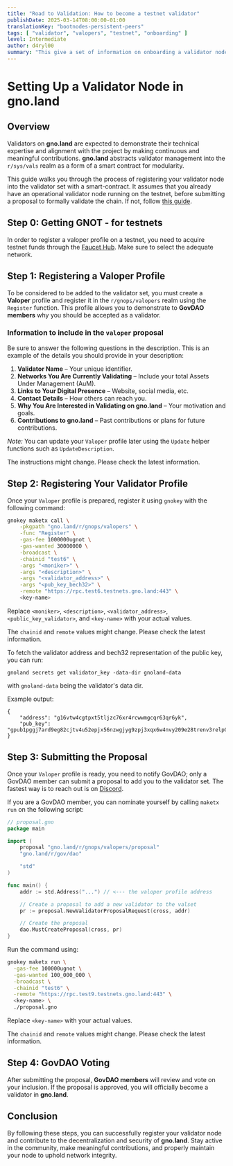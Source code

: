 ```yaml
---
title: "Road to Validation: How to become a testnet validator"
publishDate: 2025-03-14T08:00:00-01:00
translationKey: "bootnodes-persistent-peers"
tags: [ "validator", "valopers", "testnet", "onboarding" ]
level: Intermediate
author: d4ryl00
summary: "This give a set of information on onboarding a validator node: how to register as a validator operator (valoper) in the registry and how to submit a validator proposal"
---
```


# Setting Up a Validator Node in gno.land

## Overview

Validators on **gno.land** are expected to demonstrate their technical expertise and alignment with the project by
making continuous and meaningful contributions. **gno.land** abstracts validator management into the `r/sys/vals` realm
as a form of a smart contract for modularity.

This guide walks you through the process of registering your validator node into the validator set with a
smart-contract. It assumes that you already have an operational validator node running on the testnet, before submitting
a proposal to formally validate the chain. If not, follow [this guide](https://gnops.io/articles/guides/remote-chain/).

## Step 0: Getting GNOT - for testnets

In order to register a valoper profile on a testnet, you need to acquire testnet funds through
the [Faucet Hub](https://faucet.gno.land). Make sure to select the adequate network.

## Step 1: Registering a Valoper Profile

To be considered to be added to the validator set, you must create a **Valoper** profile and register it in the
`r/gnops/valopers` realm using the `Register` function. This profile allows you to demonstrate to **GovDAO members**
why you should be accepted as a validator.

### Information to include in the `valoper` proposal

Be sure to answer the following questions in the description. This is an example of the details you should provide in
your description:

1. **Validator Name** – Your unique identifier.
2. **Networks You Are Currently Validating** – Include your total Assets Under Management (AuM).
3. **Links to Your Digital Presence** – Website, social media, etc.
4. **Contact Details** – How others can reach you.
5. **Why You Are Interested in Validating on gno.land** – Your motivation and goals.
6. **Contributions to gno.land** – Past contributions or plans for future contributions.

_Note:_ You can update your `Valoper` profile later using the `Update` helper functions such as `UpdateDescription`.

The instructions might change. Please check the latest information.

## Step 2: Registering Your Validator Profile

Once your `Valoper` profile is prepared, register it using `gnokey` with the following command:

```sh
gnokey maketx call \
    -pkgpath "gno.land/r/gnops/valopers" \
    -func "Register" \
    -gas-fee 1000000ugnot \
    -gas-wanted 30000000 \
    -broadcast \
    -chainid "test6" \
    -args "<moniker>" \
    -args "<description>" \
    -args "<validator_address>" \
    -args "<pub_key_bech32>" \
    -remote "https://rpc.test6.testnets.gno.land:443" \
    <key-name>
```

Replace `<moniker>`, `<description>`, `<validator_address>`, `<public_key_validator>`, and `<key-name>` with your actual
values.

The `chainid` and `remote` values might change. Please check the latest information.

To fetch the validator address and bech32 representation of the public key, you can run:

```shell
gnoland secrets get validator_key -data-dir gnoland-data
```

with `gnoland-data` being the validator's data dir.

Example output:

```shell
{
    "address": "g16vtw4cgtpxt5tljzc76xr4rcwwmgcqr63qr6yk",
    "pub_key": "gpub1pggj7ard9eg82cjtv4u52epjx56nzwgjyg9zpj3xqx6w4nvy209e28trenv3relp04jt37p0rg2pn4hyy4k0uf2vgexegj"
}
```

## Step 3: Submitting the Proposal

Once your `Valoper` profile is ready, you need to notify GovDAO; only a GovDAO member can submit a proposal to add you
to the validator set. The fastest way is to reach out is on [Discord](https://discord.gg/gnoland).

If you are a GovDAO member, you can nominate yourself by calling `maketx run` on the following script:

```go
// proposal.gno
package main

import (
    proposal "gno.land/r/gnops/valopers/proposal"
	"gno.land/r/gov/dao"

	"std"
)

func main() {
	addr := std.Address("...") // <--- the valoper profile address

	// Create a proposal to add a new validator to the valset
	pr := proposal.NewValidatorProposalRequest(cross, addr)

	// Create the proposal
	dao.MustCreateProposal(cross, pr)
}
```

Run the command using:

```sh
gnokey maketx run \
  -gas-fee 100000ugnot \
  -gas-wanted 100_000_000 \
  -broadcast \
  -chainid "test6" \
  -remote "https://rpc.test9.testnets.gno.land:443" \
  <key-name> \
  ./proposal.gno
```

Replace `<key-name>` with your actual values.

The `chainid` and `remote` values might change. Please check the latest information.

## Step 4: GovDAO Voting

After submitting the proposal, **GovDAO members** will review and vote on your inclusion. If the proposal is approved,
you will officially become a validator in **gno.land**.

## Conclusion

By following these steps, you can successfully register your validator node and contribute to the decentralization and
security of **gno.land**. Stay active in the community, make meaningful contributions, and properly maintain your node
to uphold network integrity.
